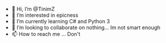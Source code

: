 - 👋 Hi, I’m @TinimZ
- 👀 I’m interested in epicness
- 🌱 I’m currently learning C# and Python 3
- 💞️ I’m looking to collaborate on nothing... Im not smart enough
- 📫 How to reach me ... Don't

<!---
TinimZ/TinimZ is a ✨ special ✨ repository because its `README.md` (this file) appears on your GitHub profile.
You can click the Preview link to take a look at your changes.
--->
